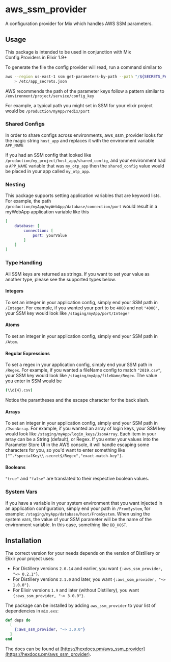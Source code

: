 # aws_ssm_provider

A configuration provider for Mix which handles AWS SSM parameters.

## Usage

This package is intended to be used in conjunction with Mix Config.Providers in Elixir 1.9+

To generate the file the config provider will read, run a command similar to

```bash
aws --region us-east-1 ssm get-parameters-by-path --path "/${SECRETS_PATH}/YOUR_PROJECT/" --recursive --with-decryption --query "Parameters[]" \
    > /etc/app_secrets.json
```

AWS recommends the path of the parameter keys follow a pattern similar to `/environment/project/service/config_key`

For example, a typical path you might set in SSM for your elixir project would be `/production/myApp/redix/port`

### Shared Configs

In order to share configs across environments, aws_ssm_provider looks for the magic string `host_app` and replaces it with the environment variable `APP_NAME`

If you had an SSM config that looked like `/production/my_project/host_app/shared_config`, and your environment had a `APP_NAME` variable that was `my_otp_app` then the `shared_config` value would be placed in your app called `my_otp_app`.

### Nesting

This package supports setting application variables that are keyword lists. For example, the path `/production/myApp/myWebApp/database/connection/port` would result in a myWebApp application variable like this

```elixir
[
    database: [
        connection: [
            port: yourValue
        ]
    ]
]
```

### Type Handling

All SSM keys are returned as strings. If you want to set your value as another type, please see the supported types below.

#### Integers

To set an integer in your application config, simply end your SSM path in `/Integer`. For example, if you wanted your port to be `4000` and not `"4000"`, your SSM key would look like `/staging/myApp/port/Integer`

#### Atoms

To set an integer in your application config, simply end your SSM path in `/Atom`. 

#### Regular Expressions

To set a regex in your application config, simply end your SSM path in `/Regex`. For example, if you wanted a fileName config to match `"2019.csv"`, your SSM key would look like `/staging/myApp/fileName/Regex`. The value you enter in SSM would be

```bash
(\\d{4}.csv)
```

Notice the parantheses and the escape character for the back slash.

#### Arrays

To set an integer in your application config, simply end your SSM path in `/JsonArray`. For example, if you wanted an array of login keys, your SSM key would look like `/staging/myApp/login_keys/JsonArray`. Each item in your array can be a String (default), or Regex. If you enter your values into the Parameter Store UI in the AWS console, it will handle escaping some characters for you, so you'd want to enter something like `["^.*specialKey\\.secret$/Regex","exact-match-key"]`.

#### Booleans

`"true"` and `"false"` are translated to their respective boolean values.

### System Vars

If you have a variable in your system environment that you want injected in an application configuration, simply end your path in `/FromSystem`, for example: `/staging/myApp/database/host/FromSystem`. When using the system vars, the value of your SSM parameter will be the name of the environment variable. In this case, something like `DB_HOST`.

## Installation

The correct version for your needs depends on the version of Distillery or Elixir your project uses:

- For Distillery versions `2.0.14` and earlier, you want `{:aws_ssm_provider, "~> 0.2.1"}`.
- For Distillery versions `2.1.0` and later, you want `{:aws_ssm_provider, "~> 1.0.0"}`.
- For Elixir versions `1.9` and later (without Distillery), you want `{:aws_ssm_provider, "~> 3.0.0"}`.

The package can be installed by adding `aws_ssm_provider` to your list of dependencies in `mix.exs`:

```elixir
def deps do
  [
    {:aws_ssm_provider, "~> 3.0.0"}
  ]
end
```

The docs can be found at [https://hexdocs.pm/aws_ssm_provider](https://hexdocs.pm/aws_ssm_provider).

